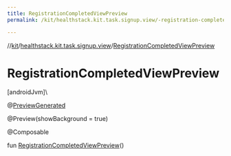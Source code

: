 ```yaml
---
title: RegistrationCompletedViewPreview
permalink: /kit/healthstack.kit.task.signup.view/-registration-completed-view-preview.html

---
```

//[kit](../../index.html)/[healthstack.kit.task.signup.view](index.html)/[RegistrationCompletedViewPreview](-registration-completed-view-preview.html)



# RegistrationCompletedViewPreview



[androidJvm]\




@[PreviewGenerated](../healthstack.kit.annotation/-preview-generated/index.html)



@Preview(showBackground = true)



@Composable



fun [RegistrationCompletedViewPreview](-registration-completed-view-preview.html)()




